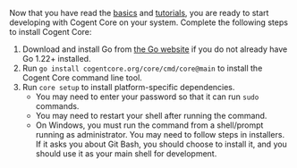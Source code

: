 Now that you have read the [basics](../basics) and [tutorials](../tutorials), you are ready to start developing with Cogent Core on your system. Complete the following steps to install Cogent Core:

1. Download and install Go from [the Go website](https://go.dev/doc/install) if you do not already have Go 1.22+ installed.
2. Run `go install cogentcore.org/core/cmd/core@main` to install the Cogent Core command line tool.
3. Run `core setup` to install platform-specific dependencies.
    * You may need to enter your password so that it can run `sudo` commands.
    * You may need to restart your shell after running the command.
    * On Windows, you must run the command from a shell/prompt running as administrator. You may need to follow steps in installers. If it asks you about Git Bash, you should choose to install it, and you should use it as your main shell for development.
